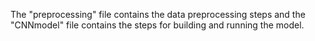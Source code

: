 The "preprocessing" file contains the data preprocessing steps and the "CNNmodel" file contains the steps for building and running the model.
